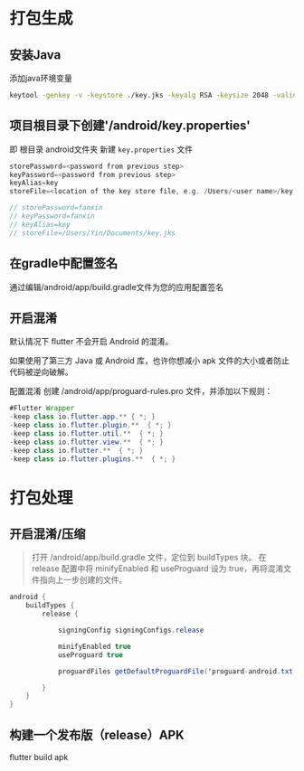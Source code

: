 # 打包生成

## 安装Java
添加java环境变量
``` bash
keytool -genkey -v -keystore ./key.jks -keyalg RSA -keysize 2048 -validity 10000 -alias key
```
## 项目根目录下创建'<app dir>/android/key.properties'
即 根目录 android文件夹 新建 `key.properties` 文件
``` java
storePassword=<password from previous step>
keyPassword=<password from previous step>
keyAlias=key
storeFile=<location of the key store file, e.g. /Users/<user name>/key.jks>

// storePassword=fanxin
// keyPassword=fanxin
// keyAlias=key
// storeFile=/Users/Yin/Documents/key.jks
```

## 在gradle中配置签名

通过编辑<app dir>/android/app/build.gradle文件为您的应用配置签名


## 开启混淆

默认情况下 flutter 不会开启 Android 的混淆。

如果使用了第三方 Java 或 Android 库，也许你想减小 apk 文件的大小或者防止代码被逆向破解。

配置混淆
创建 /android/app/proguard-rules.pro 文件，并添加以下规则：

``` java
#Flutter Wrapper
-keep class io.flutter.app.** { *; }
-keep class io.flutter.plugin.**  { *; }
-keep class io.flutter.util.**  { *; }
-keep class io.flutter.view.**  { *; }
-keep class io.flutter.**  { *; }
-keep class io.flutter.plugins.**  { *; }
```
# 打包处理

## 开启混淆/压缩

>打开 /android/app/build.gradle 文件，定位到 buildTypes 块。
>在 release  配置中将 minifyEnabled  和 useProguard  设为 true，再将混淆文件指向上一步创建的文件。

``` java
android {
    buildTypes {
        release {

            signingConfig signingConfigs.release

            minifyEnabled true
            useProguard true

            proguardFiles getDefaultProguardFile('proguard-android.txt'), 'proguard-rules.pro'

        }
    }
}
```

## 构建一个发布版（release）APK
flutter build apk

